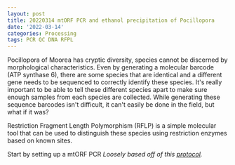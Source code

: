```yaml
---
layout: post
title: 20220314 mtORF PCR and ethanol precipitation of Pocillopora
date: '2022-03-14'
categories: Processing
tags: PCR QC DNA RFPL
---
```


Pocillopora of Moorea has cryptic diversity, species cannot be discerned by morphological characteristics. Even by generating a molecular barcode (ATP synthase 6), there are some species that are identical and a different gene needs to be sequenced to correctly identify these species.
It's really important to be able to tell these different species apart to make sure enough samples from each species are collected. While generating these sequence barcodes isn't difficult, it can't easily be done in the field, but what if it was?

Restriction Fragment Length Polymorphism (RFLP) is a simple molecular tool that can be used to distinguish these species using restriction enzymes based on known sites.


Start by setting up a mtORF PCR
	*Loosely based off of this [protocol](https://meschedl.github.io/MESPutnam_Open_Lab_Notebook/mtORF-protocol/).*
